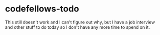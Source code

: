 codefellows-todo
================


This still doesn't work and I can't figure out why, but I have a job interview and other stuff to do today so I don't have any more time to spend on it.
